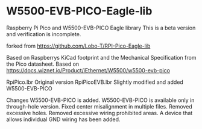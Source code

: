 # W5500-EVB-PICO-Eagle-lib
Raspberry Pi Pico and W5500-EVB-PICO Eagle library
This is a beta version and verification is incomplete.

forked from
https://github.com/Lobo-T/RPI-Pico-Eagle-lib

Based on Raspberrys KiCad footprint and the Mechanical Specification from the Pico datasheet.
Based on https://docs.wiznet.io/Product/iEthernet/W5500/w5500-evb-pico

RpiPico.lbr        Original version
RpiPicoEVB.lbr     Slightly modified and added W5500-EVB-PICO

  Changes
  W5500-EVB-PICO is added.
  W5500-EVB-PICO is available only in through-hole version.
  Fixed center misalignment in multiple files.
  Removed excessive holes.
  Removed excessive wiring prohibited areas.
  A device that allows individual GND wiring has been added.
  
